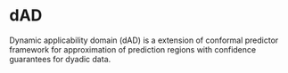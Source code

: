 # dAD
Dynamic applicability domain (dAD) is a extension of conformal predictor framework for approximation of prediction regions with confidence guarantees for dyadic data.
